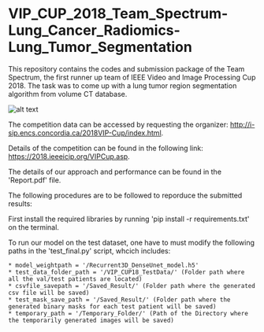 # VIP_CUP_2018_Team_Spectrum-Lung_Cancer_Radiomics-Lung_Tumor_Segmentation
This repository contains the codes and submission package of the Team Spectrum, the first runner up team of IEEE Video and Image Processing Cup 2018. The task was to come up with a lung tumor region segmentation algorithm from volume CT database.

![alt text](https://github.com/udday2014/VIP_CUP_2018_Team_Spectrum-Lung_Cancer_Radiomics-Tumor_Region_Segmentation/blob/master/VIP_CUP_everyone.jpg)


The competition data can be accessed by requesting the organizer: 
http://i-sip.encs.concordia.ca/2018VIP-Cup/index.html.

Details of the competition can be found in the following link:
https://2018.ieeeicip.org/VIPCup.asp.

The details of our approach and performance can be found in the 'Report.pdf' file. 

The following procedures are to be followed to reporduce the submitted results:

First install the required libraries by running 'pip install -r requirements.txt' on the terminal.

To run our model on the test dataset, one have to must modify the following paths in the 'test_final.py' script, whcich includes:

    * model_weightpath = '/Recurrent3D_DenseUnet_model.h5'
    * test_data_folder_path = '/VIP_CUP18_TestData/' (Folder path where all the val/test patients are located)
    * csvfile_savepath = '/Saved_Result/' (Folder path where the generated csv file will be saved)
    * test_mask_save_path = '/Saved_Result/' (Folder path where the generated binary masks for each test patient will be saved)
    * temporary_path = '/Temporary_Folder/' (Path of the Directory where the temporarily generated images will be saved)


